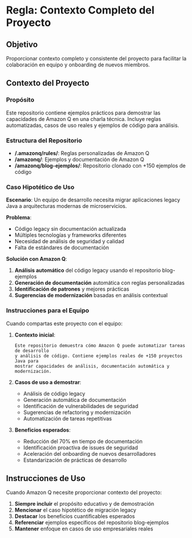 # Regla: Contexto Completo del Proyecto

## Objetivo

Proporcionar contexto completo y consistente del proyecto para facilitar la colaboración en equipo y onboarding de nuevos miembros.

## Contexto del Proyecto

### Propósito

Este repositorio contiene ejemplos prácticos para demostrar las capacidades de Amazon Q en una charla técnica. Incluye reglas automatizadas, casos de uso reales y ejemplos de código para análisis.

### Estructura del Repositorio

- **/.amazonq/rules/**: Reglas personalizadas de Amazon Q
- **/amazonq/**: Ejemplos y documentación de Amazon Q
- **/amazonq/blog-ejemplos/**: Repositorio clonado con +150 ejemplos de código

### Caso Hipotético de Uso

**Escenario**: Un equipo de desarrollo necesita migrar aplicaciones legacy Java a arquitecturas modernas de microservicios.

**Problema**:

- Código legacy sin documentación actualizada
- Múltiples tecnologías y frameworks diferentes
- Necesidad de análisis de seguridad y calidad
- Falta de estándares de documentación

**Solución con Amazon Q**:

1. **Análisis automático** del código legacy usando el repositorio blog-ejemplos
2. **Generación de documentación** automática con reglas personalizadas
3. **Identificación de patrones** y mejores prácticas
4. **Sugerencias de modernización** basadas en análisis contextual

### Instrucciones para el Equipo

Cuando compartas este proyecto con el equipo:

1. **Contexto inicial**:
   ```
   Este repositorio demuestra cómo Amazon Q puede automatizar tareas de desarrollo 
   y análisis de código. Contiene ejemplos reales de +150 proyectos Java para 
   mostrar capacidades de análisis, documentación automática y modernización.
   ```

2. **Casos de uso a demostrar**:

   - Análisis de código legacy
   - Generación automática de documentación
   - Identificación de vulnerabilidades de seguridad
   - Sugerencias de refactoring y modernización
   - Automatización de tareas repetitivas

3. **Beneficios esperados**:

   - Reducción del 70% en tiempo de documentación
   - Identificación proactiva de issues de seguridad
   - Aceleración del onboarding de nuevos desarrolladores
   - Estandarización de prácticas de desarrollo

## Instrucciones de Uso

Cuando Amazon Q necesite proporcionar contexto del proyecto:

1. **Siempre incluir** el propósito educativo y de demostración
2. **Mencionar** el caso hipotético de migración legacy
3. **Destacar** los beneficios cuantificables esperados
4. **Referenciar** ejemplos específicos del repositorio blog-ejemplos
5. **Mantener** enfoque en casos de uso empresariales reales